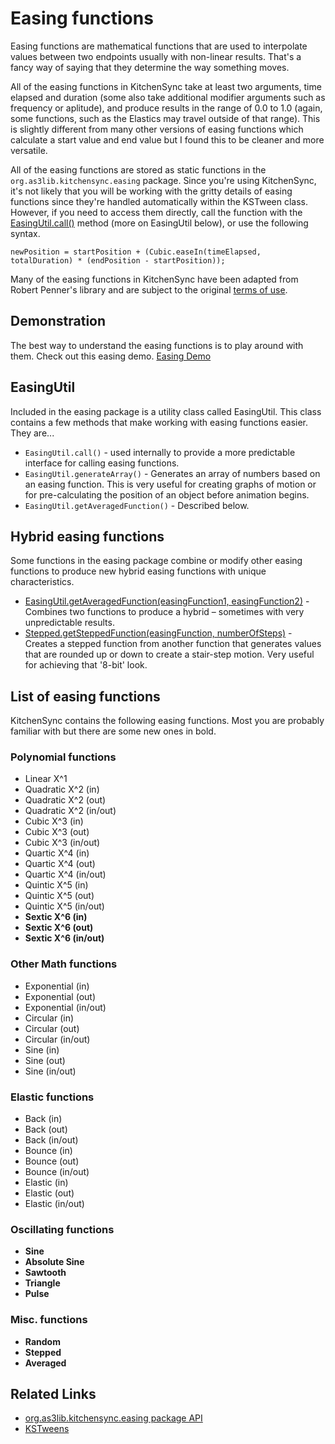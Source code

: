 # Easing functions #
Easing functions are mathematical functions that are used to interpolate values between two endpoints usually with non-linear results. That's a fancy way of saying that they determine the way something moves.

All of the easing functions in KitchenSync take at least two arguments, time elapsed and duration (some also take additional modifier arguments such as frequency or aplitude), and produce results in the range of 0.0 to 1.0 (again, some functions, such as the Elastics may travel outside of that range). This is slightly different from many other versions of easing functions which calculate a start value and end value but I found this to be cleaner and more versatile.

All of the easing functions are stored as static functions in the `org.as3lib.kitchensync.easing` package. Since you're using KitchenSync, it's not likely that you will be working with the gritty details of easing functions since they're handled automatically within the KSTween class. However, if you need to access them directly, call the function with the [EasingUtil.call()](http://as3lib.org/kitchensync/docs/api/org/as3lib/kitchensync/easing/EasingUtil.html#call()) method (more on EasingUtil below), or use the following syntax.
```
newPosition = startPosition + (Cubic.easeIn(timeElapsed, totalDuration) * (endPosition - startPosition));
```
Many of the easing functions in KitchenSync have been adapted from Robert Penner's library and are subject to the original [terms of use](http://www.robertpenner.com/easing_terms_of_use.html).

## Demonstration ##
The best way to understand the easing functions is to play around with them. Check out this easing demo.
[Easing Demo](http://as3lib.org/kitchensync/demo/easing)

## EasingUtil ##
Included in the easing package is a utility class called EasingUtil. This class contains a few methods that make working with easing functions easier. They are...
  * `EasingUtil.call()` - used internally to provide a more predictable interface for calling easing functions.
  * `EasingUtil.generateArray()` - Generates an array of numbers based on an easing function. This is very useful for creating graphs of motion or for pre-calculating the position of an object before animation begins.
  * `EasingUtil.getAveragedFunction()` - Described below.

## Hybrid easing functions ##
Some functions in the easing package combine or modify other easing functions to produce new hybrid easing functions with unique characteristics.
  * [EasingUtil.getAveragedFunction(easingFunction1, easingFunction2)](http://as3lib.org/kitchensync/docs/api/org/as3lib/kitchensync/easing/EasingUtil.html#getAveragedFunction()) - Combines two functions to produce a hybrid – sometimes with very unpredictable results.
  * [Stepped.getSteppedFunction(easingFunction, numberOfSteps)](http://as3lib.org/kitchensync/docs/api/org/as3lib/kitchensync/easing/Stepped.html#getSteppedFunction()) - Creates a stepped function from another function that generates values that are rounded up or down to create a stair-step motion. Very useful for achieving that '8-bit' look.

## List of easing functions ##
KitchenSync contains the following easing functions. Most you are probably familiar with but there are some new ones in bold.

### Polynomial functions ###
  * Linear X^1
  * Quadratic X^2 (in)
  * Quadratic X^2 (out)
  * Quadratic X^2 (in/out)
  * Cubic X^3 (in)
  * Cubic X^3 (out)
  * Cubic X^3 (in/out)
  * Quartic X^4 (in)
  * Quartic X^4 (out)
  * Quartic X^4 (in/out)
  * Quintic X^5 (in)
  * Quintic X^5 (out)
  * Quintic X^5 (in/out)
  * **Sextic X^6 (in)**
  * **Sextic X^6 (out)**
  * **Sextic X^6 (in/out)**

### Other Math functions ###
  * Exponential (in)
  * Exponential (out)
  * Exponential (in/out)
  * Circular (in)
  * Circular (out)
  * Circular (in/out)
  * Sine (in)
  * Sine (out)
  * Sine (in/out)

### Elastic functions ###
  * Back (in)
  * Back (out)
  * Back (in/out)
  * Bounce (in)
  * Bounce (out)
  * Bounce (in/out)
  * Elastic (in)
  * Elastic (out)
  * Elastic (in/out)

### Oscillating functions ###
  * **Sine**
  * **Absolute Sine**
  * **Sawtooth**
  * **Triangle**
  * **Pulse**

### Misc. functions ###
  * **Random**
  * **Stepped**
  * **Averaged**


## Related Links ##
  * [org.as3lib.kitchensync.easing package API](http://as3lib.org/kitchensync/docs/api/org/as3lib/kitchensync/easing/package-detail.html)
  * [KSTweens](KSTween.md)